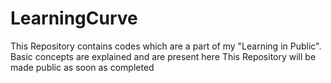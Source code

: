 # LearningCurve
This Repository contains codes which are a part of my "Learning in Public".
Basic concepts are explained and are present here
This Repository will be made public as soon as completed
